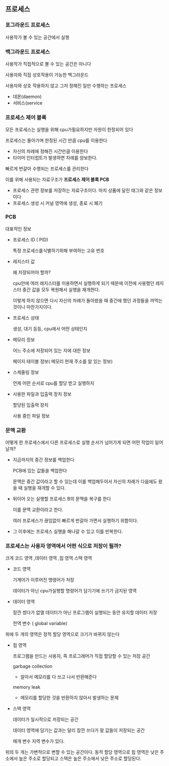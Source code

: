 ## 프로세스

### 포그라운드 프로세스

사용작가 볼 수 있는 공간에서 실행

### 백그라운드 프로세스

사용작가 직접적으로 볼 수 있는 공간은 아니다

사용자와 직접 상호작용이 가능한 백그라운드

사용자와 상호 작용하지 않고 그저 정해진 일만 수행하는 프로세스

- 데몬(daemon)
- 서비스(service

### 프로세스 제어 블록

모든 프로세스는 실행을 위해 cpu가필요하지만 자원이 한정되어 있다

프로세스는 돌아가며 한정된 시간 만큼 cpu를 이용한다

- 자신의 차례에 정해진 시간만큼 이용한다
- 타이머 인터럽트가 발생하면 차례를 양보한다.

빠르게 번갈아 수행되는 프로세스를 관리한다

이를 위해 사용되는 자료구조가 **프로세스 제어 블록 PCB**

- 프로세스 관련 정보를 저장하는 자료구조이다. 마치 상품에 달린 태그와 같은 정보이다
- 프로세스 생성 시 커널 영역에 생성, 종료 시 폐기

### PCB

대표적인 정보

- 프로세스 ID ( PID)
    
    특정 프로세스를식별하기위해 부여하는 고유 번호  
    
- 레지스터 값
    
    왜 저장되어야 할까?
    
    cpu안에 여러 레지스터를 이용하면서 실행하게 되기 때문에 이전에 사용했던 레지스터 중간 값을 모두 복원해서 실행을 재개한다.
    
    이렇게 하지 않으면 다시 자신의 차례가 돌아왔을 때 중간에 했던 과정들을 까먹는 것이나 마찬가지이다. 
    
- 프로세스 상태
    
    생성, 대기 등등, cpu에서 어떤 상태인지
    
- 메모리 정보
    
    어느 주소에 저장되어 있는 지에 대한 정보
    
    페이지 테이블 정보( 메모리 현재 주소를 알 있는 정보)
    
- 스케줄링 정보
    
    언제 어떤 순서로 cpu를 할당 받고 실행하지 
    
- 사용한 파일과 입출력 장치 정보
    
    할당된 입출력 장치
    
    사용 중인 파일 정보 
    

### 문맥 교환

어떻게 한 프로세스에서 다른 프로세스로 실행 순서가 넘어가게 되면 어떤 작업이 일어날까?

- 지금까지의 중간 정보를 백업한다
    
    PCB에 있는 값들을 백업한다
    
    문맥은 중간 값이라고 할 수 있는데 이를 백업해두어서 자신의 차례가 다음에도 왔을 때 실행을 재개할 수 있다.
    
- 뒤이어 오는 실행할 프로세스 B의 문맥을 복구를 한다
    
    이를 문맥 교환이라고 한다.
    
    여러 프로세스가 끊임없이 빠르게 번갈아 가면서 실행하기 위함이다.
    
- 그 이후에는 프로세스 실행을 해나갈 수 있고 이를 반복한다.

### 프로세스는 사용자 영역에서  어떤 식으로 저장이 될까?

크게 코드 영역 ,데이터 영역 ,힙 영역 스택 영역

- 코드 영역
    
    기계어가 이루어진 명령어가 저장
    
    데이터가 아닌  cpu가실행할 명령어가 담기기에 쓰기가 금지된 영역
    
- 데이터 영역
    
    잠깐 썼다가 없앨 데이터가 아닌 프로그램이 실행되는 동안 유지할 데이터 저장 
    
    전역 변수 ( global variable)
    

위에 두 개의 영역은 정적 할당 영역으로 크기가 바뀌지 않는다

- 힙 영역
    
    프로그램을 만드는 사용자, 즉 프로그래머가 직접 할당할 수 있는 저장 공간  
    
    garbage collection
    
    - 알아서 메모리를 다 쓰고 나서 반환해준다
    
     memory leak
    
    - 메모리를 할당한 것을 반환하지 않아서 발생하는 문제
- 스택 영역
    
    데이터가 일시적으로 저장되는 공간
    
    데이터 영역에 담기는 값과는 달리 잠깐 쓰다가 말 값들이 저장되는 공간
    
    매개 변수 지역 변수가 있다.
    

위의 두 개는 가변적으로 변할 수 있는 공간이다. 동적 할당 영역으로 힙 영역은 낮은 주소에서 높은 주소로 할당되고 스택은 높은 주소에서 낮은 주소로 할당된다.
